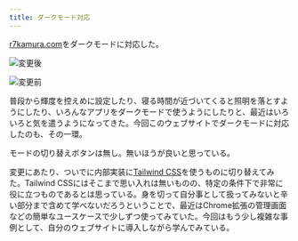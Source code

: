 ```yaml
---
title: ダークモード対応
---
```

[r7kamura.com](https://r7kamura.com/)をダークモードに対応した。

![](https://lh3.googleusercontent.com/docs/ADP-6oECx9anKdF1iIjdFF44g8IXlt-ciyX83ZnomxGgyaxTtmVn6xI3XrO_WEr24x5LHwNCgT273M0TpHISPNs9TUhGIu614YLgDV73W8ByEOarhucW2-WiOirXRkgUoW8OCyOJkL7mUXroTGrkWb9sdPpuKMNSE84Wot8D60dzX511Q5u3kKswBDY6KBP_O-Kgtco_17mjPJEHtQ8VIA9GFzDXlqSqlRnaWmo_SQHktS5FX5E8sR4WvBCO9Fa6OpiHpLiZvkfcoRhLnt2f9TbjXYBftYUG3DQECKxS6SdOMVBczN1pB0iJeAEBP3acCivbh9e0Viq7Ct5sDhN5Wcjc273NSs7lsZF63st0PvwtZ4HBR2VKwpc6wVqdR5M1X1xVhw6na84NaIglLUWJ7Zel8bgifixihNfpj58avvzrG_L44lEtPg6TGTdizUJybn3MhoM271Q2aQWZGdQNcWilwB3jPgOHe0jw68W2mhIBATbSefd4ltSnTPbkh-_uCmuEGiucgs86nJBPf2tI1YO3NPvnBNSAHT5tjMlEAGDZJv6D7DukZKVA5RcGB0dSo-mUJ05GJSU-k233WxbXBiZ4etvlKkaFTptalgV8DUlAof3pJDyrJz5dgnPXFpil3LWW0RvvkMoiZiSFgoip312KFinzE17FFqB0V-Uf53Tw_3wQqwyjf16exQWYQdThFFrRo1WlK29mpCT-vEu0chJNPpTFGb30JvKzk5PyNPiNoWX-G_f0ZbhZ2W9gI8DWtpO9ii_nyfYIZTfs-PnmnvssXmpO_99hCmVtOtWL9_tunV9ZCpHSK4svlFhtpilQi0GKtEna7a9ybwqpOopNbi8t99HMuR_f0cNeXv7erDqb1RYfwauzzk_NOctgH0e2JGvC6jGKCOX5gDS7JYftwHeCw-wgLnLtqAoOXX_Dbw1ln7AYB979AKzwrgups7HQuPGMqzpen0aNm41J_AtodRey-j9m3iU_6YJgsiUPBuBkVFck5m0xd7Zfx_uT5d7Bor5oF5yCUTPZRtMJrjmZg9x2WOd2ksMsT4p9FaauiD2WrjZ0J-DUqzOTavQxFVMRnZLo0WPF4nEx_6qn3TDxfxok25s5qz4E0kJj54OsYrvnDCbuu3KyG3hSVMkylzD7LPlJH2iO4CI7hiINbemzOs_LT33v25lcfoLLmkYSXHCYefWknSLiEHmvmDkYTsaG9BSzpX1zw4O4CxSEQ2uqyFF_HKFGH6jZ9_WYe0Xhe4j01FhOswEZ "変更後")

![](https://lh3.googleusercontent.com/docs/ADP-6oGwVi0G5SXMxM1jYO4cEFJ6V0PbR_b_3SyDxVDO1k_WbtD9bacOyg6yz-RTyoSJLDd_MTQnsCdLS8zsABSkZaagstex7itp2VjIXoEBXmi3mGQ0_ky4jiquqTgwP1V94A-ib6-7LVbgA2hWam4ljq7uPPytoYpg3tX3QnxCx9Vweb-tB8DcyjYAD142Y1-wVxb5kPsy6EmZtFhkUM--rJ9Lpwz1nZeHWUdOCmGicFnJsvu5i4n81q1Oj-GGVkVobfQ2I1dgq7y58J1NtoyTzSA8629MQTqk7JvTLFJqVTzAjJK8xKZOgc2rwMqQr9itToBhdNHJ-DvR3aPxhE-kzH7669SufnB3UwxKCkkk7StxkrVUoVNm_PNJYW5ffHgvaZ5kPv-Sp-4-HVUXrxxCZJhdHc4GNE9awv28mIs1GmrQUKg1hx4yhb6WS1NoVDtr9knugUkGxCHit8N5awsuPIw2vGYADVz6GZ_fGdkYGeMbrsjpWAOgmcYAiDPD8I7x_G9NhZAAGSOMMftwqxf_eOHAiZNjbYUSVJwULgBMG_oCeRWwj2DgjZnxRRJNVlV8hNgNZpZG2USKjwzlyA8rjsdculwpedm1fOPb7yzsjAXQ_5czHoOziRImQnp7Kt6EQrMICbi-5kjuYSkkhXjftxmT1MwuHTO-woKTrS19KAUNjbM9CpByIgzoON80RKdkC8ygEjCaR3vKf9SJA4sUrx5A9QATITj9-0BrRPnKtTfXF55CvH4HSg8Mv10ee9Z53q2Br7BrISRrXVJy1bxj7RFbgOAN-1Bfc0tMqDo60FEt4LZSyWa4HA5rOMl2gZrsjJZIN1C3w4PMEBqLCfI36vtxUbniXZsLRoCY9MQkBMbEmzATqaCJWC5vZn5iSwhuM-Y3-IN7dqbGXOuO8MRC0BeQGNYkwxJ0LiiVFkvDVrsdp8rIUJRjbOcfL3EuN-8qljG68-j84gebKJUF8Tm6t7p281I0gwM9hNbrWgRYjzxhyksnbTNxI3y85qoq1TlcCgB5i3zhWqiPGLQ2EcOWMVLaSZoPr27ZQ_wnbgo-AHbxOBuoiFJZkn0pwJdMVOO9NKNZnY8oE0dNVTlMe0aXHQvEjPkcypPBC5GCOOL-Ol62qoSmfrYgytjNyw3yw86A3i6eemxAY6aK-meOqELiW4hJs8gjyajA1sktn-s7vQ4EVNq7BfDOqojbLsokuEbnh0L1Sfp1j89YBuwgQDEttKw0wb4msaAvtpabyXAKZ3rRg2Pb "変更前")

普段から輝度を控えめに設定したり、寝る時間が近づいてくると照明を落とすようにしたり、いろんなアプリをダークモードで使うようにしたりと、最近はいろいろと気を遣うようになってきた。今回このウェブサイトでダークモードに対応したのも、その一環。

モードの切り替えボタンは無し。無いほうが良いと思っている。

変更にあたり、ついでに内部実装に[Tailwind CSS](https://tailwindcss.com/)を使うものに切り替えてみた。Tailwind CSSにはそこまで思い入れは無いものの、特定の条件下で非常に役に立つものであるとは思っている。身を切って自分事として扱ってみないと辛い部分まで含めて学べないだろうということで、最近はChrome拡張の管理画面などの簡単なユースケースで少しずつ使ってみていた。今回はもう少し複雑な事例として、自分のウェブサイトに導入しながら学んでみている。
